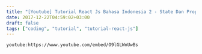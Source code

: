 ```yaml
---
title: "[Youtube] Tutorial React Js Bahasa Indonesia 2 - State Dan Props"
date: 2017-12-22T04:59:02+03:00
draft: false
tags: ["coding", "tutorial", "tutorial-react-js"]
---
```


`youtube:https://www.youtube.com/embed/O9lGLWnUwBs`